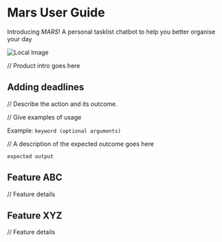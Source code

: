 # Mars User Guide

Introducing *MARS*! A personal tasklist chatbot to help you better organise your day

![Local Image](./path/to/image.png)


// Product intro goes here

## Adding deadlines

// Describe the action and its outcome.

// Give examples of usage

Example: `keyword (optional arguments)`

// A description of the expected outcome goes here

```
expected output
```

## Feature ABC

// Feature details


## Feature XYZ

// Feature details
